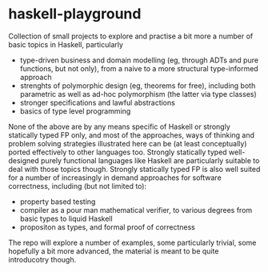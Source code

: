 # haskell-playground

Collection of small projects to explore and practise a bit more a number of basic topics in Haskell, particularly 
* type-driven business and domain modelling (eg, through ADTs and pure functions, but not only), from a naive to a more structural type-informed approach
* strenghts of polymorphic design (eg, theorems for free), including both parametric as well as ad-hoc polymorphism (the latter via type classes)
* stronger specifications and lawful abstractions
* basics of type level programming 

None of the above are by any means specific of Haskell or strongly statically typed FP only, and most of the approaches, ways of thinking and problem solving strategies illustrated here can be (at least conceptually) ported effectively to other languages too. Strongly statically typed well-designed purely functional languages like Haskell are particularly suitable to deal with those topics though. Strongly statically typed FP is also well suited for a number of increasingly in demand approaches for software correctness, including (but not limited to): 
* property based testing 
* compiler as a pour man mathematical verifier, to various degrees from basic types to liquid Haskell 
* propositon as types, and formal proof of correctness 

The repo will explore a number of examples, some particularly trivial, some hopefully a bit more advanced, the material is meant to be quite introducotry though. 
